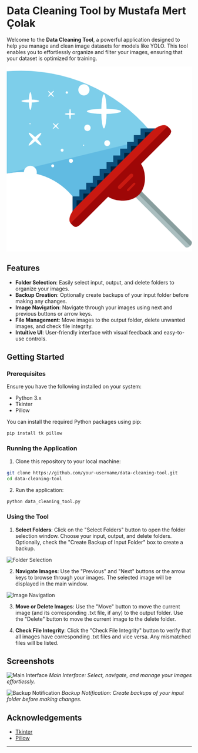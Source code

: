 # Data Cleaning Tool by Mustafa Mert Çolak

Welcome to the **Data Cleaning Tool**, a powerful application designed to help you manage and clean image datasets for models like YOLO. This tool enables you to effortlessly organize and filter your images, ensuring that your dataset is optimized for training.

![App Screenshot](images/icon.png)

## Features

- **Folder Selection**: Easily select input, output, and delete folders to organize your images.
- **Backup Creation**: Optionally create backups of your input folder before making any changes.
- **Image Navigation**: Navigate through your images using next and previous buttons or arrow keys.
- **File Management**: Move images to the output folder, delete unwanted images, and check file integrity.
- **Intuitive UI**: User-friendly interface with visual feedback and easy-to-use controls.

## Getting Started

### Prerequisites

Ensure you have the following installed on your system:

- Python 3.x
- Tkinter
- Pillow

You can install the required Python packages using pip:

```bash
pip install tk pillow
```

### Running the Application

1. Clone this repository to your local machine:

```bash
git clone https://github.com/your-username/data-cleaning-tool.git
cd data-cleaning-tool
```

2. Run the application:

```bash
python data_cleaning_tool.py
```

### Using the Tool

1. **Select Folders**: Click on the "Select Folders" button to open the folder selection window. Choose your input, output, and delete folders. Optionally, check the "Create Backup of Input Folder" box to create a backup.

![Folder Selection](images/folder_selection.png)

2. **Navigate Images**: Use the "Previous" and "Next" buttons or the arrow keys to browse through your images. The selected image will be displayed in the main window.

![Image Navigation](images/image_navigation.png)

3. **Move or Delete Images**: Use the "Move" button to move the current image (and its corresponding .txt file, if any) to the output folder. Use the "Delete" button to move the current image to the delete folder.

4. **Check File Integrity**: Click the "Check File Integrity" button to verify that all images have corresponding .txt files and vice versa. Any mismatched files will be listed.

## Screenshots

![Main Interface](images/main_interface.png)
*Main Interface: Select, navigate, and manage your images effortlessly.*

![Backup Notification](images/backup_notification.png)
*Backup Notification: Create backups of your input folder before making changes.*

## Acknowledgements

- [Tkinter](https://docs.python.org/3/library/tkinter.html)
- [Pillow](https://python-pillow.org/)

---
